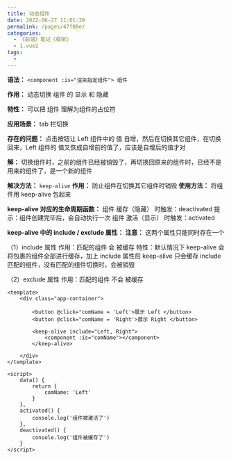 ```yaml
---
title: 动态组件
date: 2022-06-27 11:01:39
permalink: /pages/47f08e/
categories:
  - 《前端》笔记《框架》
  - 1.vue2
tags:
  - 
---
```

**语法：** `<component :is="渲染指定组件"> 组件`

**作用：** 动态切换 组件 的 显示 和 隐藏

**特性：** 可以把 <component> 组件 理解为组件的占位符

**应用场景：** tab 栏切换

**存在的问题：** 点击按钮让 Left 组件中的 值 自增，然后在切换其它组件，在切换回来，Left 组件的 值又恢成自增前的值了，应该是自增后的值才对

**解：** 切换组件时，之前的组件已经被销毁了，再切换回原来的组件时，已经不是用来的组件了，是一个新的组件

**解决方法：** `keep-alive`
**作用：** 防止组件在切换其它组件时销毁
**使用方法：** 将组件用 keep-alive 包起来

**keep-alive 对应的生命周期函数：**
    组件 缓存（隐藏） 时触发：deactivated   提示：组件创建完毕后，会自动执行一次
    组件 激活（显示） 时触发：activated

**keep-alive 中的 include / exclude 属性：**
**注意：** 这两个属性只能同时存在一个

（1）include 属性
    作用：匹配的组件 会 被缓存
    特性：默认情况下 keep-alive 会将包裹的组件全部进行缓存，加上 include 属性后 keep-alive 只会缓存 include 匹配的组件，没有匹配的组件切换时，会被销毁

（2）exclude 属性
    作用：匹配的组件 不会 被缓存

```
<template>
    <div class="app-container">

        <button @click="comName = 'Left'>展示 Left </button>
        <button @click="comName = 'Right'>展示 Right </button>

        <keep-alive include="Left, Right">
            <component :is="comName"></component>
        </keep-alive>
        
    </div>
</template>

<script>
    data() {
        return {
            comName: 'Left'
        }
    },
    activated() {
        console.log('组件被激活了')
    },
    deactivated() {
        console.log('组件被缓存了')
    }
</script>
```